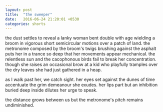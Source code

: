 ```yaml
---
layout: post
title:  "the sweeper"
date:   2016-06-24 21:20:01 +0530
categories: shorts
---
```

the dust settles to reveal a lanky woman bent double with age wielding a broom in vigorous short semicircular motions over a patch of land. the metronome composed by the broom's twigs brushing against the asphalt puts her in a trance so deep that her movements appear mechanical. the relentless sun and the cacophonous birds fail to break her concentration. though she raises an occasional brow at a kid who playfully tramples over the dry leaves she had just gathered in a heap.

as I walk past her, we catch sight. her eyes set against the dunes of time accentuate the grim demeanour she exudes. her lips part but an inhibition buried deep inside dilutes her urge to speak.

the distance grows between us but the metronome's pitch remains undiminished.